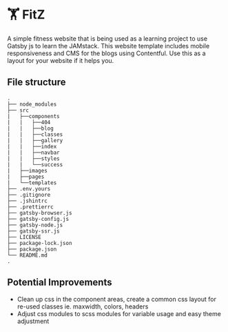 # 🏋️ FitZ

A simple fitness website that is being used as a learning project to use Gatsby js to learn the JAMstack. This website template includes mobile responsiveness and CMS for the blogs using Contentful. Use this as a layout for your website if it helps you.

## File structure

    .
    ├── node_modules
    ├── src
    |   ├──components
    |   |   ├──404
    |   |   ├──blog
    |   |   ├──classes 
    |   |   ├──gallery
    |   |   ├──index 
    |   |   ├──navbar
    |   |   ├──styles
    |   |   └──success
    |   ├──images
    |   ├──pages
    |   └──templates
    ├── .env.yours
    ├── .gitignore
    ├── .jshintrc
    ├── .prettierrc
    ├── gatsby-browser.js
    ├── gatsby-config.js
    ├── gatsby-node.js
    ├── gatsby-ssr.js
    ├── LICENSE
    ├── package-lock.json
    ├── package.json
    └── README.md
    .

## Potential Improvements

- Clean up css in the component areas, create a common css layout for re-used classes ie. maxwidth, colors, headers
- Adjust css modules to scss modules for variable usage and easy theme adjustment

    